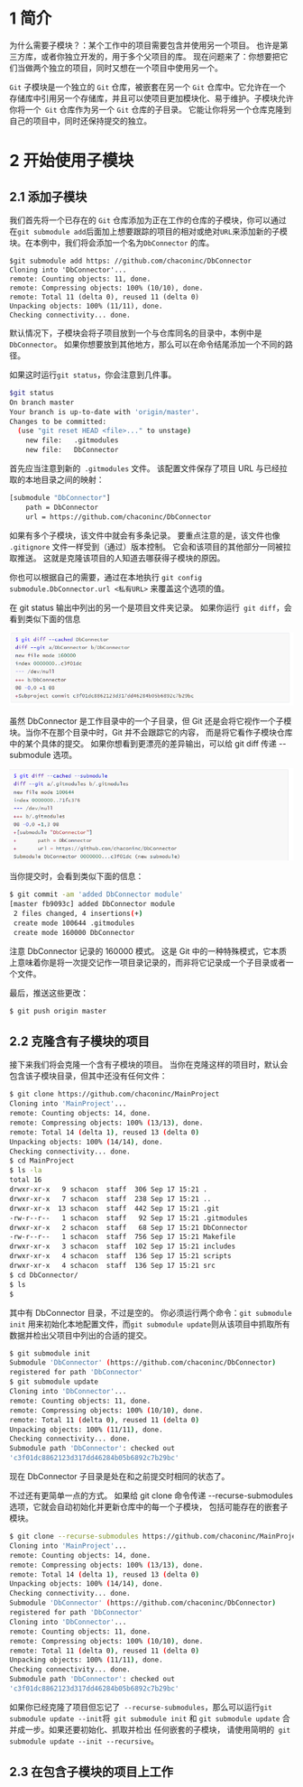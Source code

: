 # 1 简介

为什么需要子模块？：某个工作中的项目需要包含并使用另一个项目。 也许是第三方库，或者你独立开发的，用于多个父项目的库。 现在问题来了：你想要把它们当做两个独立的项目，同时又想在一个项目中使用另一个。

`Git` 子模块是一个独立的 `Git` 仓库，被嵌套在另一个 `Git` 仓库中。它允许在一个存储库中引用另一个存储库，并且可以使项目更加模块化、易于维护。子模块允许你将一个` Git` 仓库作为另一个 `Git` 仓库的子目录。 它能让你将另一个仓库克隆到自己的项目中，同时还保持提交的独立。

# 2  开始使用子模块 

## 2.1  添加子模块 

我们首先将一个已存在的 `Git` 仓库添加为正在工作的仓库的子模块，你可以通过在` git submodule add `后面加上想要跟踪的项目的相对或绝对` URL `来添加新的子模块。在本例中，我们将会添加一个名为`DbConnector` 的库。

```shell
$git submodule add https: //github.com/chaconinc/DbConnector 
Cloning into 'DbConnector'... 
remote: Counting objects: 11, done. 
remote: Compressing objects: 100% (10/10), done. 
remote: Total 11 (delta 0), reused 11 (delta 0) 
Unpacking objects: 100% (11/11), done. 
Checking connectivity... done. 
```

默认情况下，子模块会将子项目放到一个与仓库同名的目录中，本例中是 `DbConnector`。 如果你想要放到其他地方，那么可以在命令结尾添加一个不同的路径。

如果这时运行`git status`，你会注意到几件事。

```bash
$git status
On branch master
Your branch is up-to-date with 'origin/master'.
Changes to be committed: 
  (use "git reset HEAD <file>..." to unstage)
    new file:   .gitmodules
    new file:   DbConnector
```

首先应当注意到新的` .gitmodules` 文件。 该配置文件保存了项目 URL 与已经拉取的本地目录之间的映射：

```bash
[submodule "DbConnector"]
    path = DbConnector
    url = https://github.com/chaconinc/DbConnector
```

如果有多个子模块，该文件中就会有多条记录。 要重点注意的是，该文件也像` .gitignore` 文件一样受到（通过）版本控制。 它会和该项目的其他部分一同被拉取推送。 这就是克隆该项目的人知道去哪获得子模块的原因。

 你也可以根据自己的需要，通过在本地执行 `git config submodule.DbConnector.url <私有URL>` 来覆盖这个选项的值。

在 git status 输出中列出的另一个是项目文件夹记录。 如果你运行` git diff`，会看到类似下面的信息

![image-20240719195044418](git子模块/image-20240719195044418.png)

虽然 DbConnector 是工作目录中的一个子目录，但 Git 还是会将它视作一个子模块。当你不在那个目录中时，Git 并不会跟踪它的内容， 而是将它看作子模块仓库中的某个具体的提交。
如果你想看到更漂亮的差异输出，可以给 git diff 传递 --submodule 选项。

![image-20240719195214088](git子模块/image-20240719195214088.png)

当你提交时，会看到类似下面的信息：

```bash
$ git commit -am 'added DbConnector module'
[master fb9093c] added DbConnector module
 2 files changed, 4 insertions(+)
 create mode 100644 .gitmodules
 create mode 160000 DbConnector
```

注意 DbConnector 记录的 160000 模式。 这是 Git 中的一种特殊模式，它本质上意味着你是将一次提交记作一项目录记录的，而非将它记录成一个子目录或者一个文件。

最后，推送这些更改：

```bash
$ git push origin master
```

## 2.2 克隆含有子模块的项目

接下来我们将会克隆一个含有子模块的项目。 当你在克隆这样的项目时，默认会包含该子模块目录，但其中还没有任何文件：

```bash
$ git clone https://github.com/chaconinc/MainProject
Cloning into 'MainProject'...
remote: Counting objects: 14, done.
remote: Compressing objects: 100% (13/13), done.
remote: Total 14 (delta 1), reused 13 (delta 0)
Unpacking objects: 100% (14/14), done.
Checking connectivity... done.
$ cd MainProject
$ ls -la
total 16
drwxr-xr-x   9 schacon  staff  306 Sep 17 15:21 .
drwxr-xr-x   7 schacon  staff  238 Sep 17 15:21 ..
drwxr-xr-x  13 schacon  staff  442 Sep 17 15:21 .git
-rw-r--r--   1 schacon  staff   92 Sep 17 15:21 .gitmodules
drwxr-xr-x   2 schacon  staff   68 Sep 17 15:21 DbConnector
-rw-r--r--   1 schacon  staff  756 Sep 17 15:21 Makefile
drwxr-xr-x   3 schacon  staff  102 Sep 17 15:21 includes
drwxr-xr-x   4 schacon  staff  136 Sep 17 15:21 scripts
drwxr-xr-x   4 schacon  staff  136 Sep 17 15:21 src
$ cd DbConnector/
$ ls
$
```

其中有 DbConnector 目录，不过是空的。 你必须运行两个命令：`git submodule init` 用来初始化本地配置文件，而` git submodule update `则从该项目中抓取所有数据并检出父项目中列出的合适的提交。

```bash
$ git submodule init
Submodule 'DbConnector' (https://github.com/chaconinc/DbConnector)
registered for path 'DbConnector'
$ git submodule update
Cloning into 'DbConnector'...
remote: Counting objects: 11, done.
remote: Compressing objects: 100% (10/10), done.
remote: Total 11 (delta 0), reused 11 (delta 0)
Unpacking objects: 100% (11/11), done.
Checking connectivity... done.
Submodule path 'DbConnector': checked out
'c3f01dc8862123d317dd46284b05b6892c7b29bc'
```

现在 DbConnector 子目录是处在和之前提交时相同的状态了。

不过还有更简单一点的方式。 如果给 git clone 命令传递 --recurse-submodules 选项，它就会自动初始化并更新仓库中的每一个子模块， 包括可能存在的嵌套子模块。

```bash
$ git clone --recurse-submodules https://github.com/chaconinc/MainProject
Cloning into 'MainProject'...
remote: Counting objects: 14, done.
remote: Compressing objects: 100% (13/13), done.
remote: Total 14 (delta 1), reused 13 (delta 0)
Unpacking objects: 100% (14/14), done.
Checking connectivity... done.
Submodule 'DbConnector' (https://github.com/chaconinc/DbConnector)
registered for path 'DbConnector'
Cloning into 'DbConnector'...
remote: Counting objects: 11, done.
remote: Compressing objects: 100% (10/10), done.
remote: Total 11 (delta 0), reused 11 (delta 0)
Unpacking objects: 100% (11/11), done.
Checking connectivity... done.
Submodule path 'DbConnector': checked out
'c3f01dc8862123d317dd46284b05b6892c7b29bc'
```

如果你已经克隆了项目但忘记了` --recurse-submodules`，那么可以运行` git submodule update
--init `将` git submodule init` 和 `git submodule update` 合并成一步。如果还要初始化、抓取并检出
任何嵌套的子模块， 请使用简明的` git submodule update --init --recursive`。

## 2.3 在包含子模块的项目上工作



